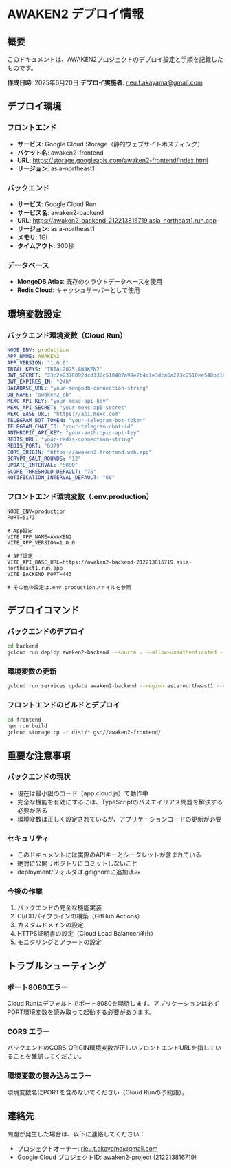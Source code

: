 # AWAKEN2 デプロイ情報

## 概要
このドキュメントは、AWAKEN2プロジェクトのデプロイ設定と手順を記録したものです。

**作成日時**: 2025年6月20日
**デプロイ実施者**: rieu.t.akayama@gmail.com

## デプロイ環境

### フロントエンド
- **サービス**: Google Cloud Storage（静的ウェブサイトホスティング）
- **バケット名**: awaken2-frontend
- **URL**: https://storage.googleapis.com/awaken2-frontend/index.html
- **リージョン**: asia-northeast1

### バックエンド
- **サービス**: Google Cloud Run
- **サービス名**: awaken2-backend
- **URL**: https://awaken2-backend-212213816719.asia-northeast1.run.app
- **リージョン**: asia-northeast1
- **メモリ**: 1Gi
- **タイムアウト**: 300秒

### データベース
- **MongoDB Atlas**: 既存のクラウドデータベースを使用
- **Redis Cloud**: キャッシュサーバーとして使用

## 環境変数設定

### バックエンド環境変数（Cloud Run）
```yaml
NODE_ENV: production
APP_NAME: AWAKEN2
APP_VERSION: "1.0.0"
TRIAL_KEYS: "TRIAL2025,AWAKEN2"
JWT_SECRET: "23c2e2370092dcd132c518487a99e7b4c1e3dca6a273c2510ea548bd166a9a67b260de7190a066635eae5cb26441eadbb52f83c47d717a9a7ad554208ec02f15"
JWT_EXPIRES_IN: "24h"
DATABASE_URL: "your-mongodb-connection-string"
DB_NAME: "awaken2_db"
MEXC_API_KEY: "your-mexc-api-key"
MEXC_API_SECRET: "your-mexc-api-secret"
MEXC_BASE_URL: "https://api.mexc.com"
TELEGRAM_BOT_TOKEN: "your-telegram-bot-token"
TELEGRAM_CHAT_ID: "your-telegram-chat-id"
ANTHROPIC_API_KEY: "your-anthropic-api-key"
REDIS_URL: "your-redis-connection-string"
REDIS_PORT: "6379"
CORS_ORIGIN: "https://awaken2-frontend.web.app"
BCRYPT_SALT_ROUNDS: "12"
UPDATE_INTERVAL: "5000"
SCORE_THRESHOLD_DEFAULT: "75"
NOTIFICATION_INTERVAL_DEFAULT: "60"
```

### フロントエンド環境変数（.env.production）
```
NODE_ENV=production
PORT=5173

# App設定
VITE_APP_NAME=AWAKEN2
VITE_APP_VERSION=1.0.0

# API設定
VITE_API_BASE_URL=https://awaken2-backend-212213816719.asia-northeast1.run.app
VITE_BACKEND_PORT=443

# その他の設定は.env.productionファイルを参照
```

## デプロイコマンド

### バックエンドのデプロイ
```bash
cd backend
gcloud run deploy awaken2-backend --source . --allow-unauthenticated --region asia-northeast1
```

### 環境変数の更新
```bash
gcloud run services update awaken2-backend --region asia-northeast1 --env-vars-file env-vars.yaml
```

### フロントエンドのビルドとデプロイ
```bash
cd frontend
npm run build
gcloud storage cp -r dist/* gs://awaken2-frontend/
```

## 重要な注意事項

### バックエンドの現状
- 現在は最小限のコード（app.cloud.js）で動作中
- 完全な機能を有効にするには、TypeScriptのパスエイリアス問題を解決する必要がある
- 環境変数は正しく設定されているが、アプリケーションコードの更新が必要

### セキュリティ
- このドキュメントには実際のAPIキーとシークレットが含まれている
- 絶対に公開リポジトリにコミットしないこと
- deployment/フォルダは.gitignoreに追加済み

### 今後の作業
1. バックエンドの完全な機能実装
2. CI/CDパイプラインの構築（GitHub Actions）
3. カスタムドメインの設定
4. HTTPS証明書の設定（Cloud Load Balancer経由）
5. モニタリングとアラートの設定

## トラブルシューティング

### ポート8080エラー
Cloud Runはデフォルトでポート8080を期待します。アプリケーションは必ずPORT環境変数を読み取って起動する必要があります。

### CORS エラー
バックエンドのCORS_ORIGIN環境変数が正しいフロントエンドURLを指していることを確認してください。

### 環境変数の読み込みエラー
環境変数名にPORTを含めないでください（Cloud Runの予約語）。

## 連絡先
問題が発生した場合は、以下に連絡してください：
- プロジェクトオーナー: rieu.t.akayama@gmail.com
- Google Cloud プロジェクトID: awaken2-project (212213816719)